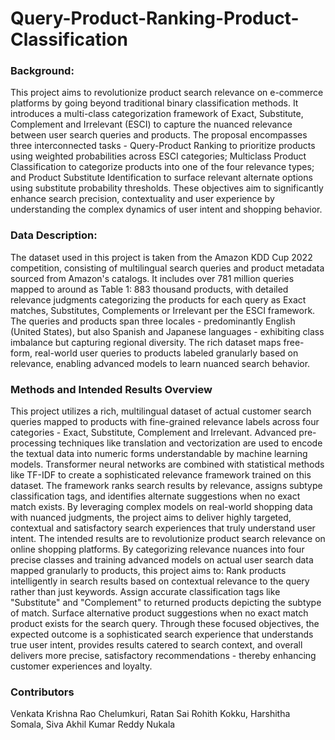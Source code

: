 # Query-Product-Ranking-Product-Classification

### Background:<br>
This project aims to revolutionize product search relevance on e-commerce platforms by going beyond traditional binary classification methods. It introduces a multi-class categorization framework of Exact, Substitute, Complement and Irrelevant (ESCI) to capture the nuanced relevance between user search queries and products. The proposal encompasses three interconnected tasks - Query-Product Ranking to prioritize products using weighted probabilities across ESCI categories; Multiclass Product Classification to categorize products into one of the four relevance types; and Product Substitute Identification to surface relevant alternate options using substitute probability thresholds. These objectives aim to significantly enhance search precision, contextuality and user experience by understanding the complex dynamics of user intent and shopping behavior. 

### Data Description:<br>
The dataset used in this project is taken from the Amazon KDD Cup 2022 competition, consisting of multilingual search queries and product metadata sourced from Amazon's catalogs. It includes over 781 million queries mapped to around as Table 1: 883 thousand products, with detailed relevance judgments categorizing the products for each query as Exact matches, Substitutes, Complements or Irrelevant per the ESCI framework. The queries and products span three locales - predominantly English (United States), but also Spanish and Japanese languages - exhibiting class imbalance but capturing regional diversity. The rich dataset maps free-form, real-world user queries to products labeled granularly based on relevance, enabling advanced models to learn nuanced search behavior. 

### Methods and Intended Results Overview

This project utilizes a rich, multilingual dataset of actual customer search queries mapped to products with fine-grained relevance labels across four categories - Exact, Substitute, Complement and Irrelevant. Advanced pre-processing techniques like translation and vectorization are used to encode the textual data into numeric forms understandable by machine learning models. Transformer neural networks are combined with statistical methods like TF-IDF to create a sophisticated relevance framework trained on this dataset. The framework ranks search results by relevance, assigns subtype classification tags, and identifies alternate suggestions when no exact match exists. By leveraging complex models on real-world shopping data with nuanced judgments, the project aims to deliver highly targeted, contextual and satisfactory search experiences that truly understand user intent. The intended results are to revolutionize product search relevance on online shopping platforms. By categorizing relevance nuances into four precise classes and training advanced models on actual user search data mapped granularly to products, this project aims to:
Rank products intelligently in search results based on contextual relevance to the query rather than just       keywords. Assign accurate classification tags like "Substitute" and "Complement" to returned products depicting the subtype of match. Surface alternative product suggestions when no exact match product exists for the search query.
Through these focused objectives, the expected outcome is a sophisticated search experience that understands true user intent, provides results catered to search context, and overall delivers more precise, satisfactory recommendations - thereby enhancing customer experiences and loyalty.

### Contributors

Venkata Krishna Rao Chelumkuri, Ratan Sai Rohith Kokku, Harshitha Somala, Siva Akhil Kumar Reddy Nukala
